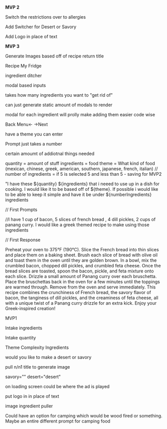 **MVP 2**

Switch the restrictions over to allergies

Add Switcher for Desert or Savory

Add Logo in place of text

**MVP 3**

Generate Images based off of recipe return title



Recipe My Fridge

ingredient ditcher

modal based inputs

takes how many ingredients you want to "get rid of"

can just generate static amount of modals to render

modal for each ingredient will prolly make adding them easier code wise

Back Menu<- ->Next

have a theme you can enter

Prompt just takes a number

certain amoumt of addiotnal things needed

quantity = amount of stuff
ingredients = food
theme = What kind of food (mexican, chinese, greek, american, southern, japanese, french, italian)
// number of ingredients = if 5 is selected 5 and less than 5 - saving for MVP2



"I have these ${quantity} ${ingredients} that i neeed to use up in a dish for cooking. I would like it to be based off of ${theme}. If possible  i would like to be able to keep it simple and have it be under ${numberIngredients} ingredients

// First Prompts

//I have 1 cup of bacon, 5 slices of french bread , 4 dill pickles,  2 cups of panang curry. I would like a greek themed recipe to make using those ingredients

// First Response

Preheat your oven to 375°F (190°C).
Slice the French bread into thin slices and place them on a baking sheet.
Brush each slice of bread with olive oil and toast them in the oven until they are golden brown.
In a bowl, mix the crumbled bacon, chopped dill pickles, and crumbled feta cheese.
Once the bread slices are toasted, spoon the bacon, pickle, and feta mixture onto each slice.
Drizzle a small amount of Panang curry over each bruschetta.
Place the bruschettas back in the oven for a few minutes until the toppings are warmed through.
Remove from the oven and serve immediately.
This recipe combines the crunchiness of French bread, the savory flavor of bacon, the tanginess of dill pickles, and the creaminess of feta cheese, all with a unique twist of a Panang curry drizzle for an extra kick. Enjoy your Greek-inspired creation!


MVP1

Intake ingredients

Intake quantity


Theme
Complexity
Ingredients

would you like to make a desert or savory

pull n/n1 title to generate image

savory=""
desert="desert"


on loading screen could be where the ad is played

put logo in in place of text

image ingredient puller

Could have an option for camping which would be wood fired or something. Maybe an entire different prompt for camping food